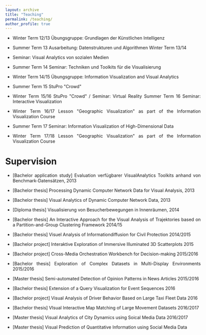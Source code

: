 ```yaml
---
layout: archive
title: "Teaching"
permalink: /teaching/
author_profile: true
---
```


* <p style="font-size:14px;width:600px;text-align:justify">Winter Term 12/13 Übungsgruppe: Grundlagen der Künstlichen Intelligenz</p>

* <p style="font-size:14px;width:600px;text-align:justify">Summer Term 13 Ausarbeitung: Datenstrukturen und Algorithmen Winter Term 13/14</p>

* <p style="font-size:14px;width:600px;text-align:justify">Seminar: Visual Analytics von sozialen Medien</p>

* <p style="font-size:14px;width:600px;text-align:justify">Summer Term 14 Seminar: Techniken und Toolkits für die Visualisierung</p>

* <p style="font-size:14px;width:600px;text-align:justify">Winter Term 14/15 Übungsgruppe: Information Visualization and Visual Analytics</p>

* <p style="font-size:14px;width:600px;text-align:justify">Summer Term 15 StuPro "Crowd"</p>

* <p style="font-size:14px;width:600px;text-align:justify">Winter Term 15/16 StuPro "Crowd" / Seminar: Virtual Reality Summer Term 16 Seminar: Interactive Visualization</p>

* <p style="font-size:14px;width:600px;text-align:justify">Winter Term 16/17 Lesson "Geographic Visualization" as part of the Information Visualization Course</p>

* <p style="font-size:14px;width:600px;text-align:justify">Summer Term 17 Seminar: Information Visualization of High-Dimensional Data</p>

* <p style="font-size:14px;width:600px;text-align:justify">Winter Term 17/18 Lesson "Geographic Visualization" as part of the Information Visualization Course</p>


Supervision 
===

* <p style="font-size:14px;width:600px;text-align:justify">[Bachelor application study] Evaluation verfügbarer VisualAnalytics Toolkits anhand von Benchmark-Datensätzen, 2013</p>

* <p style="font-size:14px;width:600px;text-align:justify">[Bachelor thesis] Processing Dynamic Computer Network Data for Visual Analysis, 2013</p>

* <p style="font-size:14px;width:600px;text-align:justify">[Bachelor thesis] Visual Analytics of Dynamic Computer Network Data, 2013</p>

* <p style="font-size:14px;width:600px;text-align:justify">[Diploma thesis] Visualisierung von Besucherbewegungen in Innenräumen, 2014</p>

* <p style="font-size:14px;width:600px;text-align:justify">[Bachelor thesis] An Interactive Approach for the Visual Analysis of Trajektories based on a Partition-and-Group Clustering Framework 2014/15</p>

* <p style="font-size:14px;width:600px;text-align:justify">[Bachelor thesis] Visuel Analysis of Informationdiffusion for Civil Protection 2014/2015</p>

* <p style="font-size:14px;width:600px;text-align:justify">[Bachelor project] Interaktive Exploration of Immersive Illuminated 3D Scatterplots 2015</p>

* <p style="font-size:14px;width:600px;text-align:justify">[Bachelor project] Cross-Media Orchestration Workbench for Decision-making 2015/2016</p>

* <p style="font-size:14px;width:600px;text-align:justify">[Bachelor thesis] Exploration of Complex Datasets in Multi-Display Environments 2015/2016</p>

* <p style="font-size:14px;width:600px;text-align:justify">[Master thesis] Semi-automated Detection of Opinion Patterns in News Articles 2015/2016</p>

* <p style="font-size:14px;width:600px;text-align:justify">[Bachelor thesis] Extension of a Query Visualization for Event Sequences 2016</p>

* <p style="font-size:14px;width:600px;text-align:justify">[Bachelor project] Visual Analysis of Driver Behavior Based on Large Taxi Fleet Data 2016</p>

* <p style="font-size:14px;width:600px;text-align:justify">[Bachelor thesis] VIsual Interactive Map Matching of Large Movement Datasets 2016/2017</p>

* <p style="font-size:14px;width:600px;text-align:justify">[Master thesis] Visual Analytics of City Dynamics using Soical Media Data 2016/2017</p>

* <p style="font-size:14px;width:600px;text-align:justify">[Master thesis] Visual Prediction of Quantitative Information using Social Media Data</p>
